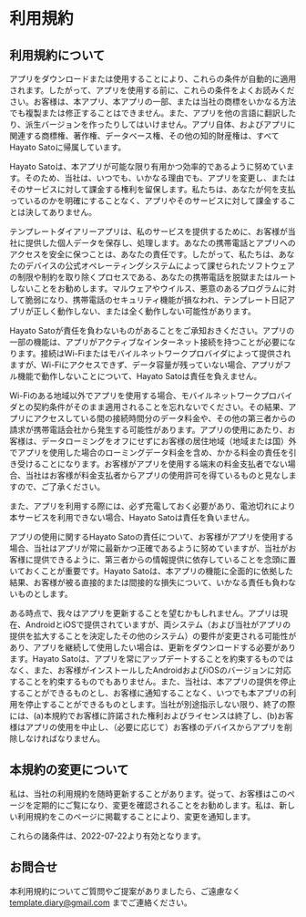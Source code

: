 # 利用規約

## 利用規約について

アプリをダウンロードまたは使用することにより、これらの条件が自動的に適用されます。したがって、アプリを使用する前に、これらの条件をよくお読みください。お客様は、本アプリ、本アプリの一部、または当社の商標をいかなる方法でも複製または修正することはできません。また、アプリを他の言語に翻訳したり、派生バージョンを作ったりしてはいけません。アプリ自体、およびアプリに関連する商標権、著作権、データベース権、その他の知的財産権は、すべてHayato Satoに帰属しています。

Hayato Satoは、本アプリが可能な限り有用かつ効率的であるように努めています。そのため、当社は、いつでも、いかなる理由でも、アプリを変更し、またはそのサービスに対して課金する権利を留保します。私たちは、あなたが何を支払っているのかを明確にすることなく、アプリやそのサービスに対して課金することは決してありません。

テンプレートダイアリーアプリは、私のサービスを提供するために、お客様が当社に提供した個人データを保存し、処理します。あなたの携帯電話とアプリへのアクセスを安全に保つことは、あなたの責任です。したがって、私たちは、あなたのデバイスの公式オペレーティングシステムによって課せられたソフトウェアの制限や制約を取り除くプロセスである、あなたの携帯電話を脱獄またはルートしないことをお勧めします。マルウェアやウイルス、悪意のあるプログラムに対して脆弱になり、携帯電話のセキュリティ機能が損なわれ、テンプレート日記アプリが正しく動作しない、または全く動作しない可能性があります。

Hayato Satoが責任を負わないものがあることをご承知おきください。アプリの一部の機能は、アプリがアクティブなインターネット接続を持つことが必要になります。接続はWi-Fiまたはモバイルネットワークプロバイダによって提供されますが、Wi-Fiにアクセスできず、データ容量が残っていない場合、アプリがフル機能で動作しないことについて、Hayato Satoは責任を負えません。

Wi-Fiのある地域以外でアプリを使用する場合、モバイルネットワークプロバイダとの契約条件がそのまま適用されることを忘れないでください。その結果、アプリにアクセスしている間の接続時間分のデータ料金や、その他の第三者からの請求が携帯電話会社から発生する可能性があります。アプリの使用にあたり、お客様は、データローミングをオフにせずにお客様の居住地域（地域または国）外でアプリを使用した場合のローミングデータ料金を含め、かかる料金の責任を引き受けることになります。お客様がアプリを使用する端末の料金支払者でない場合、当社はお客様が料金支払者からアプリの使用許可を得ているものと見なしますので、ご了承ください。

また、アプリを利用する際には、必ず充電しておく必要があり、電池切れにより本サービスを利用できない場合、Hayato Satoは責任を負いません。

アプリの使用に関するHayato Satoの責任について、お客様がアプリを使用する場合、当社はアプリが常に最新かつ正確であるように努めていますが、当社がお客様に提供できるように、第三者からの情報提供に依存していることを念頭に置いておくことが重要です。Hayato Satoは、本アプリの機能に全面的に依拠した結果、お客様が被る直接的または間接的な損失について、いかなる責任も負わないものとします。

ある時点で、我々はアプリを更新することを望むかもしれません。アプリは現在、AndroidとiOSで提供されていますが、両システム（および当社がアプリの提供を拡大することを決定したその他のシステム）の要件が変更される可能性があり、アプリを継続して使用したい場合は、更新をダウンロードする必要があります。Hayato Satoは、アプリを常にアップデートすることを約束するものではなく、また、お客様がインストールしたAndroidおよびiOSのバージョンに対応することを約束するものでもありません。また、当社は、本アプリの提供を停止することができるものとし、お客様に通知することなく、いつでも本アプリの利用を停止することができるものとします。当社が別途指示しない限り、終了の際には、(a)本規約でお客様に許諾された権利およびライセンスは終了し、(b)お客様はアプリの使用を中止し、（必要に応じて）お客様のデバイスからアプリを削除しなければなりません。

## 本規約の変更について

私は、当社の利用規約を随時更新することがあります。従って、お客様はこのページを定期的にご覧になり、変更を確認されることをお勧めします。私は、新しい利用規約をこのページに掲載することにより、変更を通知します。

これらの諸条件は、2022-07-22より有効となります。

## お問合せ

本利用規約についてご質問やご提案がありましたら、ご遠慮なく template.diary@gmail.com までご連絡ください。
